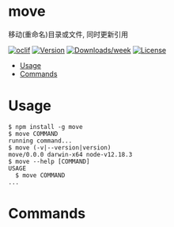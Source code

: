 move
====

移动(重命名)目录或文件, 同时更新引用

[![oclif](https://img.shields.io/badge/cli-oclif-brightgreen.svg)](https://oclif.io)
[![Version](https://img.shields.io/npm/v/move.svg)](https://npmjs.org/package/move)
[![Downloads/week](https://img.shields.io/npm/dw/move.svg)](https://npmjs.org/package/move)
[![License](https://img.shields.io/npm/l/move.svg)](https://github.com/MwumLi/move/blob/master/package.json)

<!-- toc -->
* [Usage](#usage)
* [Commands](#commands)
<!-- tocstop -->
# Usage
<!-- usage -->
```sh-session
$ npm install -g move
$ move COMMAND
running command...
$ move (-v|--version|version)
move/0.0.0 darwin-x64 node-v12.18.3
$ move --help [COMMAND]
USAGE
  $ move COMMAND
...
```
<!-- usagestop -->
# Commands
<!-- commands -->

<!-- commandsstop -->
